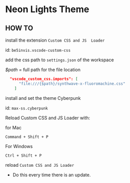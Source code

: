 # Neon Lights Theme

## HOW TO

install the extension `Custom CSS and JS  Loader`

id: `be5invis.vscode-custom-css`

add the css path to `settings.json` of the workspace

*$path* = full path for the file location

```json
  "vscode_custom_css.imports": [
      "file:///{$path}/synthwave-x-fluoromachine.css"
    ]
```

install and set the theme Cyberpunk

id: `max-ss.cyberpunk`

Reload Custom CSS and JS Loader with:

for Mac

`Command + Shift + P`

For Windows

`Ctrl + Shift + P`

reload `Custom CSS and JS Loader` 

* Do this every time there is an update.

